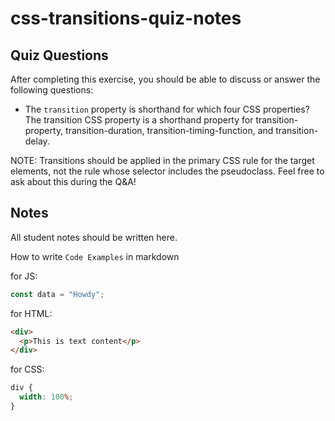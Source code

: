# css-transitions-quiz-notes

## Quiz Questions

After completing this exercise, you should be able to discuss or answer the following questions:

- The `transition` property is shorthand for which four CSS properties?
The transition CSS property is a shorthand property for transition-property, transition-duration, transition-timing-function, and transition-delay.

NOTE: Transitions should be applied in the primary CSS rule for the target elements, not the rule whose selector includes the pseudoclass. Feel free to ask about this during the Q&A!

## Notes

All student notes should be written here.


How to write `Code Examples` in markdown

for JS:

```javascript
const data = "Howdy";
```

for HTML:

```html
<div>
  <p>This is text content</p>
</div>
```

for CSS:

```css
div {
  width: 100%;
}
```
